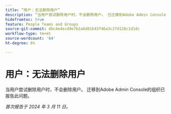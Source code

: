 ```yaml
---
title: “用户：无法删除用户”
description: “当用户尝试删除用户时，不会删除用户。 已迁移到Adobe Admin Console的组织已报告此问题。”
hidefromtoc: true
feature: People Teams and Groups
source-git-commit: dbc4e4ecd9e7b2a6d01b43f46a3c2fd128c1d1dc
workflow-type: tm+mt
source-wordcount: '64'
ht-degree: 6%

---
```



# 用户：无法删除用户

当用户尝试删除用户时，不会删除用户。 迁移到Adobe Admin Console的组织已报告此问题。

_首次报告于 2024 年 3 月 11 日。_
